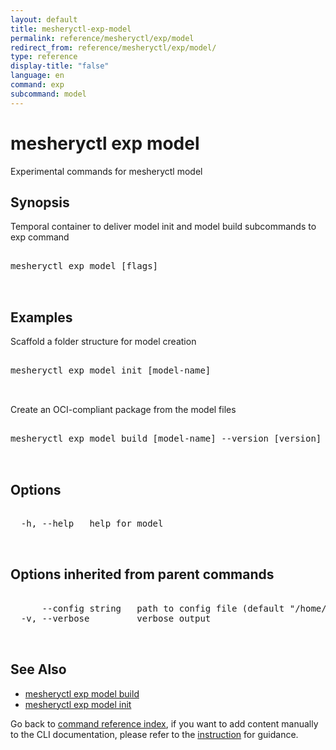 ```yaml
---
layout: default
title: mesheryctl-exp-model
permalink: reference/mesheryctl/exp/model
redirect_from: reference/mesheryctl/exp/model/
type: reference
display-title: "false"
language: en
command: exp
subcommand: model
---
```


# mesheryctl exp model

Experimental commands for mesheryctl model

## Synopsis

Temporal container to deliver model init and model build subcommands to exp command
<pre class='codeblock-pre'>
<div class='codeblock'>
mesheryctl exp model [flags]

</div>
</pre> 

## Examples

Scaffold a folder structure for model creation
<pre class='codeblock-pre'>
<div class='codeblock'>
mesheryctl exp model init [model-name]

</div>
</pre> 

Create an OCI-compliant package from the model files
<pre class='codeblock-pre'>
<div class='codeblock'>
mesheryctl exp model build [model-name] --version [version]

</div>
</pre> 

## Options

<pre class='codeblock-pre'>
<div class='codeblock'>
  -h, --help   help for model

</div>
</pre>

## Options inherited from parent commands

<pre class='codeblock-pre'>
<div class='codeblock'>
      --config string   path to config file (default "/home/runner/.meshery/config.yaml")
  -v, --verbose         verbose output

</div>
</pre>

## See Also

* [mesheryctl exp model build](/reference/mesheryctl/exp/model/build)
* [mesheryctl exp model init](/reference/mesheryctl/exp/model/init)

Go back to [command reference index](/reference/mesheryctl/), if you want to add content manually to the CLI documentation, please refer to the [instruction](/project/contributing/contributing-cli#preserving-manually-added-documentation) for guidance.
